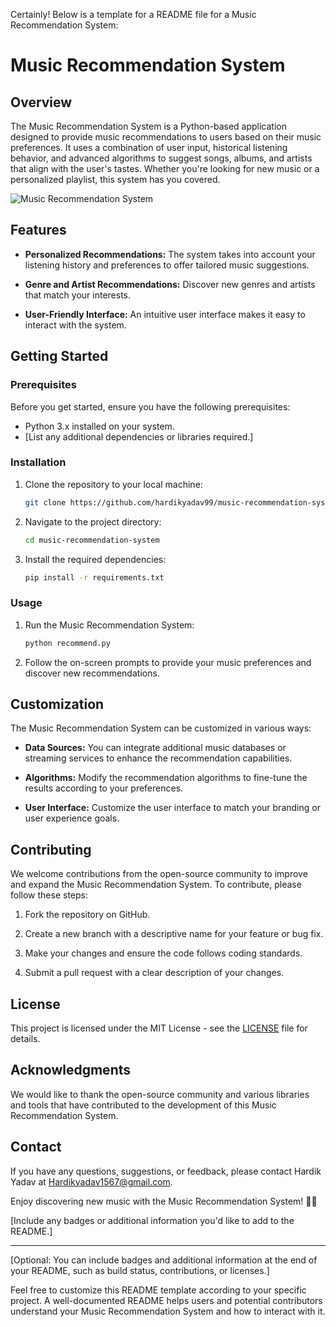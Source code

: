 Certainly! Below is a template for a README file for a Music Recommendation System:

# Music Recommendation System

## Overview

The Music Recommendation System is a Python-based application designed to provide music recommendations to users based on their music preferences. It uses a combination of user input, historical listening behavior, and advanced algorithms to suggest songs, albums, and artists that align with the user's tastes. Whether you're looking for new music or a personalized playlist, this system has you covered.

![Music Recommendation System](screenshot.png)

## Features

- **Personalized Recommendations:** The system takes into account your listening history and preferences to offer tailored music suggestions.

- **Genre and Artist Recommendations:** Discover new genres and artists that match your interests.

- **User-Friendly Interface:** An intuitive user interface makes it easy to interact with the system.

## Getting Started

### Prerequisites

Before you get started, ensure you have the following prerequisites:

- Python 3.x installed on your system.
- [List any additional dependencies or libraries required.]

### Installation

1. Clone the repository to your local machine:

   ```bash
   git clone https://github.com/hardikyadav99/music-recommendation-system.git
   ```

2. Navigate to the project directory:

   ```bash
   cd music-recommendation-system
   ```

3. Install the required dependencies:

   ```bash
   pip install -r requirements.txt
   ```

### Usage

1. Run the Music Recommendation System:

   ```bash
   python recommend.py
   ```

2. Follow the on-screen prompts to provide your music preferences and discover new recommendations.

## Customization

The Music Recommendation System can be customized in various ways:

- **Data Sources:** You can integrate additional music databases or streaming services to enhance the recommendation capabilities.

- **Algorithms:** Modify the recommendation algorithms to fine-tune the results according to your preferences.

- **User Interface:** Customize the user interface to match your branding or user experience goals.

## Contributing

We welcome contributions from the open-source community to improve and expand the Music Recommendation System. To contribute, please follow these steps:

1. Fork the repository on GitHub.

2. Create a new branch with a descriptive name for your feature or bug fix.

3. Make your changes and ensure the code follows coding standards.

4. Submit a pull request with a clear description of your changes.

## License

This project is licensed under the MIT License - see the [LICENSE](LICENSE) file for details.

## Acknowledgments

We would like to thank the open-source community and various libraries and tools that have contributed to the development of this Music Recommendation System.

## Contact

If you have any questions, suggestions, or feedback, please contact Hardik Yadav at Hardikyadav1567@gmail.com.

Enjoy discovering new music with the Music Recommendation System! 🎵🎶

[Include any badges or additional information you'd like to add to the README.]

---

[Optional: You can include badges and additional information at the end of your README, such as build status, contributions, or licenses.]

Feel free to customize this README template according to your specific project. A well-documented README helps users and potential contributors understand your Music Recommendation System and how to interact with it.
